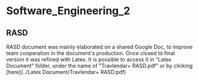 # Software_Engineering_2

## RASD
RASD document was mainly elaborated on a shared Google Doc, to improve team cooperation in the document's production. Once closed to final version it was refined with Latex. It is possible to access it in "Latex Document" folder, under the name of "Travlendar+ RASD.pdf" or by clicking [here](../Latex Document/Travlendar+ RASD.pdf)

